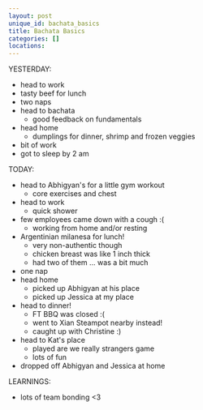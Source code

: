 ```yaml
---
layout: post
unique_id: bachata_basics
title: Bachata Basics
categories: []
locations: 
---
```


YESTERDAY:
* head to work
* tasty beef for lunch
* two naps
* head to bachata
  * good feedback on fundamentals
* head home
  * dumplings for dinner, shrimp and frozen veggies
* bit of work
* got to sleep by 2 am

TODAY:
* head to Abhigyan's for a little gym workout
  * core exercises and chest
* head to work
  * quick shower
* few employees came down with a cough :(
  * working from home and/or resting
* Argentinian milanesa for lunch!
  * very non-authentic though
  * chicken breast was like 1 inch thick
  * had two of them ... was a bit much
* one nap
* head home
  * picked up Abhigyan at his place
  * picked up Jessica at my place
* head to dinner!
  * FT BBQ was closed :(
  * went to Xian Steampot nearby instead!
  * caught up with Christine :)
* head to Kat's place
  * played are we really strangers game
  * lots of fun
* dropped off Abhigyan and Jessica at home

LEARNINGS:
* lots of team bonding <3
